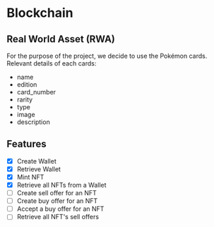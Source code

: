 # Blockchain

## Real World Asset (RWA)

For the purpose of the project, we decide to use the Pokémon cards.
Relevant details of each cards:
- name
- edition
- card_number
- rarity
- type
- image
- description

## Features
- [x] Create Wallet
- [x] Retrieve Wallet
- [x] Mint NFT
- [x] Retrieve all NFTs from a Wallet
- [ ] Create sell offer for an NFT
- [ ] Create buy offer for an NFT
- [ ] Accept a buy offer for an NFT
- [ ] Retrieve all NFT's sell offers